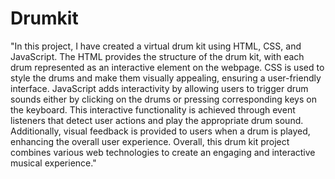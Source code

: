 # Drumkit
"In this project, I have created a virtual drum kit using HTML, CSS, and JavaScript. The HTML provides the structure of the drum kit, with each drum represented as an interactive element on the webpage. CSS is used to style the drums and make them visually appealing, ensuring a user-friendly interface. JavaScript adds interactivity by allowing users to trigger drum sounds either by clicking on the drums or pressing corresponding keys on the keyboard. This interactive functionality is achieved through event listeners that detect user actions and play the appropriate drum sound. Additionally, visual feedback is provided to users when a drum is played, enhancing the overall user experience. Overall, this drum kit project combines various web technologies to create an engaging and interactive musical experience."
